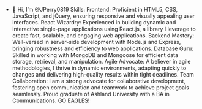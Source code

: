 - 👋 Hi, I’m @JPerry0819
Skills:
Frontend: Proficient in HTML5, CSS, JavaScript, and jQuery, ensuring responsive and visually appealing user interfaces.
React Wizardry: Experienced in building dynamic and interactive single-page applications using React.js, a library I leverage to create fast, scalable, and engaging web applications.
Backend Mastery: Well-versed in server-side development with Node.js and Express, bringing robustness and efficiency to web applications.
Database Guru: Skilled in working with MongoDB and Mongoose for efficient data storage, retrieval, and manipulation.
Agile Advocate: A believer in agile methodologies, I thrive in dynamic environments, adapting quickly to changes and delivering high-quality results within tight deadlines.
Team Collaboration: I am a strong advocate for collaborative development, fostering open communication and teamwork to achieve project goals seamlessly.
Proud graduate of Ashland University with a BA in Communications. GO EAGLES!
<!---
JPerry0819/JPerry0819 is a ✨ special ✨ repository because its `README.md` (this file) appears on your GitHub profile.
You can click the Preview link to take a look at your changes.
--->
